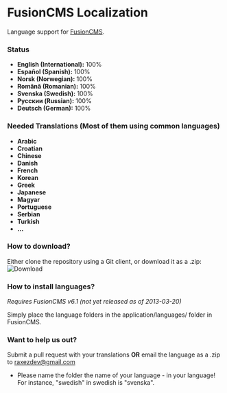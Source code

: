 FusionCMS Localization
======================

Language support for [FusionCMS](http://fusion.raxezdev.com).

### Status
* **English (International):** 100%
* **Español (Spanish):** 100%
* **Norsk (Norwegian):** 100%
* **Română (Romanian):** 100%
* **Svenska (Swedish):** 100%
* **Pусскии (Russian):** 100%
* **Deutsch (German):** 100%

### Needed Translations (Most of them using common languages)
* **Arabic**
* **Croatian**
* **Chinese**
* **Danish**
* **French**
* **Korean**
* **Greek**
* **Japanese**
* **Magyar**
* **Portuguese**
* **Serbian**
* **Turkish**
* **...**

### How to download?
Either clone the repository using a Git client, or download it as a .zip:
![Download](http://cdn.raxezdev.com/p/511ce8dc509b1.png)

### How to install languages?
*Requires FusionCMS v6.1 (not yet released as of 2013-03-20)*

Simply place the language folders in the application/languages/ folder in FusionCMS.

### Want to help us out?
Submit a pull request with your translations **OR** email the language as a .zip to raxezdev@gmail.com

- Please name the folder the name of your language - in your language! For instance, "swedish" in swedish is "svenska".
